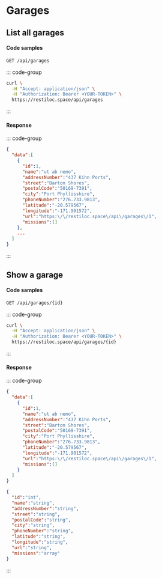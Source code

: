 # Garages

## List all garages <Badge type="tip" text="GET"/>

#### Code samples

```bash
GET /api/garages
```

::: code-group

```bash :line-numbers [cURL]
curl \
  -H "Accept: application/json" \
  -H "Authorization: Bearer <YOUR-TOKEN>" \
  https://restiloc.space/api/garages
```

:::

#### Response

::: code-group

```json :line-numbers [Example response]
{
  "data":[
    {
      "id":1,
      "name":"ut ab nemo",
      "addressNumber":"437 Kihn Ports",
      "street":"Barton Shores",
      "postalCode":"50169-7391",
      "city":"Port Phyllisshire",
      "phoneNumber":"276.733.9813",
      "latitude":"-20.579567",
      "longitude":"-171.901572",
      "url":"https:\/\/restiloc.space\/api\/garages\/1",
      "missions":[]
    },
    ...
  ]
}
```

:::

## Show a garage <Badge type="tip" text="GET"/>

#### Code samples

```bash
GET /api/garages/{id}
```

::: code-group

```bash :line-numbers [cURL]
curl \
  -H "Accept: application/json" \
  -H "Authorization: Bearer <YOUR-TOKEN>" \
  https://restiloc.space/api/garages/{id}
```

:::

#### Response

::: code-group

```json :line-numbers [Example response]
{
  "data":[
    {
      "id":1,
      "name":"ut ab nemo",
      "addressNumber":"437 Kihn Ports",
      "street":"Barton Shores",
      "postalCode":"50169-7391",
      "city":"Port Phyllisshire",
      "phoneNumber":"276.733.9813",
      "latitude":"-20.579567",
      "longitude":"-171.901572",
      "url":"https:\/\/restiloc.space\/api\/garages\/1",
      "missions":[]
    }
  ]
}
```

```json :line-numbers [Response schema]
{
  "id":"int",
  "name":"string",
  "addressNumber":"string",
  "street":"string",
  "postalCode":"string",
  "city":"string",
  "phoneNumber":"string",
  "latitude":"string",
  "longitude":"string",
  "url":"string",
  "missions":"array"
}
```

:::
